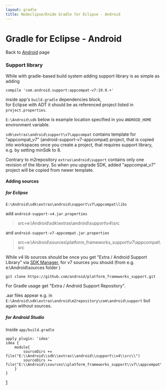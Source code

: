 ```yaml
---
layout: gradle
title: Nodeclipse/Enide Gradle for Eclipse - Android
---
```


# Gradle for Eclipse - Android

<p></p>

Back to [Android](./) page

### Support library

While with gradle-based build system adding support library is as simple as adding

	compile 'com.android.support:appcompat-v7:19.0.+'
	
inside app's `build.gradle` dependencies block,  
for Eclipse with ADT it should be as referenced project listed in `project.properties`.

`E:\Android\sdk` below is example location specified in you `ANDROID_HOME` environment variable.

`sdk\extras\android\support\v7\appcompat` contains template for "appcompat_v7" (<name>android-support-v7-appcompat</name>) project,
that is copied into workspaces once you create a project,
that requires support library, e.g. by setting minSdk to 8.

Contrary to m2repository `extras\android\support` contains only one revision of the library.
So when you upgrade SDK, added "appcompat_v7" project will be copied from newer template.

#### Adding sources

##### for Eclipse

`E:\Android\sdk\extras\android\support\v7\appcompat\libs`

add `android-support-v4.jar.properties`

> src=e:\\Android\\sdk\\extras\\android\\support\\v4\\src

and `android-support-v7-appcompat.jar.properties`

> src=e:\\Android\\sources\\platform_frameworks_support\\v7\\appcompat\\src

While v4 lib sources should be once you get "Extra / Android Support Library" via 
[SDK Manager](https://developer.android.com/tools/support-library/setup.html),
for v7 sources you should (from e.g. e:\\Android\\sources folder )

    git clone https://github.com/android/platform_frameworks_support.git

For Gradle usage get "Extra / Android Support Repository".

.aar files appear e.g. in `E:\Android\sdk\extras\android\m2repository\com\android\support`
but again without sources.

##### for Android Studio

Inside `app/build.gradle`

	apply plugin: 'idea'
	idea {
	    module{
	        sourceDirs += file("E:\\Android\\sdk\\extras\\android\\support\\v4\\src\\")
	        sourceDirs += file("E:\\Android\\sources\\platform_frameworks_support\\v7\\appcompat\\src")
	    }
	}

[1](http://stackoverflow.com/questions/27599536/android-studio-how-to-see-sources-for-android-support-v4-and-v7)
	